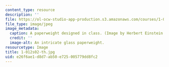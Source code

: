 ```yaml
---
content_type: resource
description: ''
file: https://ol-ocw-studio-app-production.s3.amazonaws.com/courses/1-012-introduction-to-civil-engineering-design-spring-2002/e26f6ae1d8d7ab50e725005779dd8fc2_1-012s02-th.jpg
file_type: image/jpeg
image_metadata:
  caption: A paperweight designed in class. (Image by Herbert Einstein.)
  credit: ''
  image-alt: An intricate glass paperweight.
resourcetype: Image
title: 1-012s02-th.jpg
uid: e26f6ae1-d8d7-ab50-e725-005779dd8fc2
---
```

